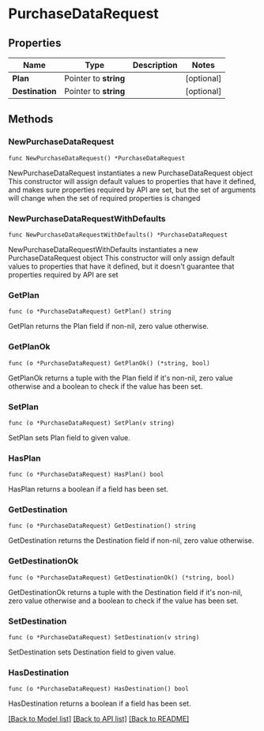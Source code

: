 # PurchaseDataRequest

## Properties

Name | Type | Description | Notes
------------ | ------------- | ------------- | -------------
**Plan** | Pointer to **string** |  | [optional] 
**Destination** | Pointer to **string** |  | [optional] 

## Methods

### NewPurchaseDataRequest

`func NewPurchaseDataRequest() *PurchaseDataRequest`

NewPurchaseDataRequest instantiates a new PurchaseDataRequest object
This constructor will assign default values to properties that have it defined,
and makes sure properties required by API are set, but the set of arguments
will change when the set of required properties is changed

### NewPurchaseDataRequestWithDefaults

`func NewPurchaseDataRequestWithDefaults() *PurchaseDataRequest`

NewPurchaseDataRequestWithDefaults instantiates a new PurchaseDataRequest object
This constructor will only assign default values to properties that have it defined,
but it doesn't guarantee that properties required by API are set

### GetPlan

`func (o *PurchaseDataRequest) GetPlan() string`

GetPlan returns the Plan field if non-nil, zero value otherwise.

### GetPlanOk

`func (o *PurchaseDataRequest) GetPlanOk() (*string, bool)`

GetPlanOk returns a tuple with the Plan field if it's non-nil, zero value otherwise
and a boolean to check if the value has been set.

### SetPlan

`func (o *PurchaseDataRequest) SetPlan(v string)`

SetPlan sets Plan field to given value.

### HasPlan

`func (o *PurchaseDataRequest) HasPlan() bool`

HasPlan returns a boolean if a field has been set.

### GetDestination

`func (o *PurchaseDataRequest) GetDestination() string`

GetDestination returns the Destination field if non-nil, zero value otherwise.

### GetDestinationOk

`func (o *PurchaseDataRequest) GetDestinationOk() (*string, bool)`

GetDestinationOk returns a tuple with the Destination field if it's non-nil, zero value otherwise
and a boolean to check if the value has been set.

### SetDestination

`func (o *PurchaseDataRequest) SetDestination(v string)`

SetDestination sets Destination field to given value.

### HasDestination

`func (o *PurchaseDataRequest) HasDestination() bool`

HasDestination returns a boolean if a field has been set.


[[Back to Model list]](../README.md#documentation-for-models) [[Back to API list]](../README.md#documentation-for-api-endpoints) [[Back to README]](../README.md)


